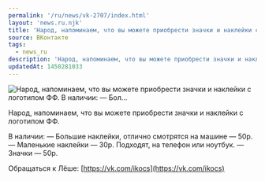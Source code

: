 ```yaml
---
permalink: '/ru/news/vk-2707/index.html'
layout: 'news.ru.njk'
title: 'Народ, напоминаем, что вы можете приобрести значки и наклейки с логотипом ФФ.  В наличии: — Бол…'
source: ВКонтакте
tags:
  - news_ru
description: 'Народ, напоминаем, что вы можете приобрести значки и наклейки с логотипом ФФ.  В наличии: — Бол…'
updatedAt: 1450281033
---
```

![Народ, напоминаем, что вы можете приобрести значки и наклейки с логотипом ФФ.  В наличии: — Бол…](https://sun9-30.userapi.com/impf/c630320/v630320484/5a58/tlAY2rhiwNE.jpg?size=1200x800&quality=96&proxy=1&sign=108b8c700c8e472318f497eb643464db&c_uniq_tag=-eDKW2lzVd_rFqv3_N4KEr5SOmQIgbrfjexUfYrKOw8&type=album)

Народ, напоминаем, что вы можете приобрести значки и наклейки с логотипом ФФ.

В наличии:
— Большие наклейки, отлично смотрятся на машине — 50р.
— Маленькие наклейки — 30р. Подходят, на телефон или ноутбук.
— Значки — 50р.

Обращаться к Лёше: [https://vk.com/ikocs](https://vk.com/ikocs)
